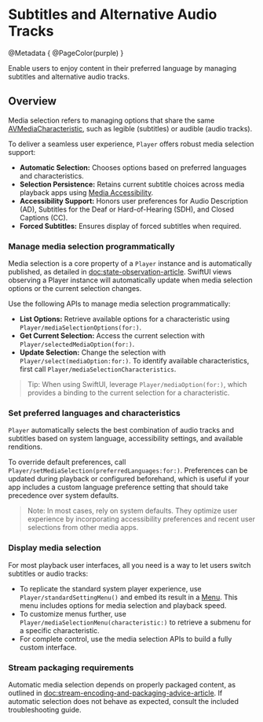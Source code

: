 # Subtitles and Alternative Audio Tracks

@Metadata {
    @PageColor(purple)
}

Enable users to enjoy content in their preferred language by managing subtitles and alternative audio tracks.

## Overview

Media selection refers to managing options that share the same [AVMediaCharacteristic](https://developer.apple.com/documentation/avfoundation/avmediacharacteristic), such as legible (subtitles) or audible (audio tracks).

To deliver a seamless user experience, ``Player`` offers robust media selection support:

- **Automatic Selection:** Chooses options based on preferred languages and characteristics.
- **Selection Persistence:** Retains current subtitle choices across media playback apps using [Media Accessibility](https://developer.apple.com/documentation/mediaaccessibility/).
- **Accessibility Support:** Honors user preferences for Audio Description (AD), Subtitles for the Deaf or Hard-of-Hearing (SDH), and Closed Captions (CC).
- **Forced Subtitles:** Ensures display of forced subtitles when required.

### Manage media selection programmatically

Media selection is a core property of a ``Player`` instance and is automatically published, as detailed in <doc:state-observation-article>. SwiftUI views observing a Player instance will automatically update when media selection options or the current selection changes.

Use the following APIs to manage media selection programmatically:

- **List Options:** Retrieve available options for a characteristic using ``Player/mediaSelectionOptions(for:)``.
- **Get Current Selection:** Access the current selection with ``Player/selectedMediaOption(for:)``.
- **Update Selection:** Change the selection with ``Player/select(mediaOption:for:)``. To identify available characteristics, first call ``Player/mediaSelectionCharacteristics``.

> Tip: When using SwiftUI, leverage ``Player/mediaOption(for:)``, which provides a binding to the current selection for a characteristic.

### Set preferred languages and characteristics

``Player`` automatically selects the best combination of audio tracks and subtitles based on system language, accessibility settings, and available renditions.

To override default preferences, call ``Player/setMediaSelection(preferredLanguages:for:)``. Preferences can be updated during playback or configured beforehand, which is useful if your app includes a custom language preference setting that should take precedence over system defaults.

> Note: In most cases, rely on system defaults. They optimize user experience by incorporating accessibility preferences and recent user selections from other media apps.

### Display media selection

For most playback user interfaces, all you need is a way to let users switch subtitles or audio tracks:

- To replicate the standard system player experience, use ``Player/standardSettingMenu()`` and embed its result in a [Menu](https://developer.apple.com/documentation/swiftui/menu). This menu includes options for media selection and playback speed.
- To customize menus further, use ``Player/mediaSelectionMenu(characteristic:)`` to retrieve a submenu for a specific characteristic.
- For complete control, use the media selection APIs to build a fully custom interface.

### Stream packaging requirements

Automatic media selection depends on properly packaged content, as outlined in <doc:stream-encoding-and-packaging-advice-article>. If automatic selection does not behave as expected, consult the included troubleshooting guide.

